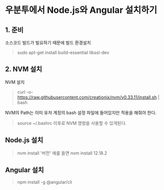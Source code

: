 # 우분투에서 Node.js와 Angular 설치하기

## 1. 준비
소스코드 빌드가 빌요하기 때문에 빌드 환경설치
> sudo apt-get install build-essential libssl-dev

## 2. NVM 설치
NVM 설치
> curl -o- https://raw.githubusercontent.com/creationix/nvm/v0.33.11/install.sh | bash

NVM의 Path는 이미 유저 계정의 bash 설정 파일에 들어있지만 적용을 해줘야 한다.
> source ~/.bashrc 
이후로 NVM 명령을 사용할 수 있게된다.

## Node.js 설치
> nvm install '버전'
예를 들면 nvm install 12.18.2

## Angular 설치
> npm install -g @angular/cli
